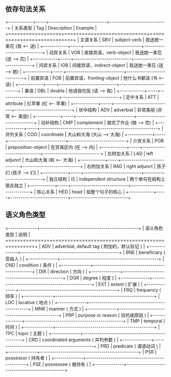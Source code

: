 

依存句法关系
-------------

+------------+-----+----------------------------+----------------------------+
| 关系类型   | Tag | Description                | Example                    |
+============+=====+============================+============================+
| 主谓关系   | SBV | subject-verb               | 我送她一束花 (我 <-- 送)   |
+------------+-----+----------------------------+----------------------------+
| 动宾关系   | VOB | 直接宾语，verb-object      | 我送她一束花 (送 --> 花)   |
+------------+-----+----------------------------+----------------------------+
| 间宾关系   | IOB | 间接宾语，indirect-object  | 我送她一束花 (送 --> 她)   |
+------------+-----+----------------------------+----------------------------+
| 前置宾语   | FOB | 前置宾语，fronting-object  | 他什么书都读 (书 <-- 读)   |
+------------+-----+----------------------------+----------------------------+
| 兼语       | DBL | double                     | 他请我吃饭 (请 --> 我)     |
+------------+-----+----------------------------+----------------------------+
| 定中关系   | ATT | attribute                  | 红苹果 (红 <-- 苹果)       |
+------------+-----+----------------------------+----------------------------+
| 状中结构   | ADV | adverbial                  | 非常美丽 (非常 <-- 美丽)   |
+------------+-----+----------------------------+----------------------------+
| 动补结构   | CMP | complement                 | 做完了作业 (做 --> 完)     |
+------------+-----+----------------------------+----------------------------+
| 并列关系   | COO | coordinate                 | 大山和大海 (大山 --> 大海) |
+------------+-----+----------------------------+----------------------------+
| 介宾关系   | POB | preposition-object         | 在贸易区内 (在 --> 内)     |
+------------+-----+----------------------------+----------------------------+
| 左附加关系 | LAD | left adjunct               | 大山和大海 (和 <-- 大海)   |
+------------+-----+----------------------------+----------------------------+
| 右附加关系 | RAD | right adjunct              | 孩子们 (孩子 --> 们)       |
+------------+-----+----------------------------+----------------------------+
| 独立结构   | IS  | independent structure      | 两个单句在结构上彼此独立   |
+------------+-----+----------------------------+----------------------------+
| 核心关系   | HED | head                       | 指整个句子的核心           |
+------------+-----+----------------------------+----------------------------+

语义角色类型
------------

+--------------+------------------------------------------------+
| 语义角色类型 | 说明                                           |
+==============+================================================+
| ADV          | adverbial, default tag ( 附加的，默认标记 )    |
+--------------+------------------------------------------------+
| BNE          | beneﬁciary ( 受益人 )                          |
+--------------+------------------------------------------------+
| CND          | condition ( 条件 )                             |
+--------------+------------------------------------------------+
| DIR          | direction ( 方向 )                             |
+--------------+------------------------------------------------+
| DGR          | degree ( 程度 )                                |
+--------------+------------------------------------------------+
| EXT          | extent ( 扩展 )                                |
+--------------+------------------------------------------------+
| FRQ          | frequency ( 频率 )                             |
+--------------+------------------------------------------------+
| LOC          | locative ( 地点 )                              |
+--------------+------------------------------------------------+
| MNR          | manner ( 方式 )                                |
+--------------+------------------------------------------------+
| PRP          | purpose or reason ( 目的或原因 )               |
+--------------+------------------------------------------------+
| TMP          | temporal ( 时间 )                              |
+--------------+------------------------------------------------+
| TPC          | topic ( 主题 )                                 |
+--------------+------------------------------------------------+
| CRD          | coordinated arguments ( 并列参数 )             |
+--------------+------------------------------------------------+
| PRD          | predicate ( 谓语动词 )                         |
+--------------+------------------------------------------------+
| PSR          | possessor ( 持有者 )                           |
+--------------+------------------------------------------------+
| PSE          | possessee ( 被持有 )                           |
+--------------+------------------------------------------------+
